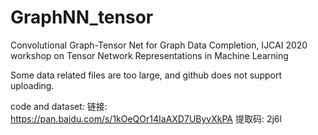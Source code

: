# GraphNN_tensor
Convolutional Graph-Tensor Net for Graph Data Completion, IJCAI 2020 workshop on Tensor Network Representations in Machine Learning

Some data related files are too large, and github does not support uploading.


code and dataset: 链接: https://pan.baidu.com/s/1kOeQOr14IaAXD7UByvXkPA 提取码: 2j6l
